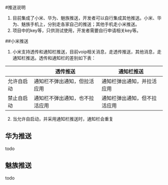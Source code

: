 #推送说明
1. 目前集成了小米、华为、魅族推送，开发者可以自行集成其他推送。小米、华为、魅族手机上，分别走各家自己的推送；其他手机走小米推送。
2. 项目中的key等，只供测试使用，开发者需要自行申请相关key等。

##小米推送
1. 小米支持透传和通知栏推送，目前voip相关消息，走透传推送，其他消息，走通知栏推送。透传和通知栏的差别如下表：

  |            | 透传推送                       | 通知栏推送                   |
  | ---------- | ------------------------------ | ---------------------------- |
  | 允许自启动 | 通知栏不弹出通知，但拉活应用   | 通知栏弹出通知，并拉活应用   |
  | 禁止自启动 | 通知栏不弹出通知，也不拉活应用 | 通知栏弹出通知，但不拉活应用 |

2. 当允许自启动，并采用通知栏推送时，通知栏会重复

## 华为推送

todo

## 魅族推送

todo



